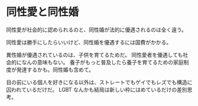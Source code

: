 # 同性愛と同性婚

同性愛が社会的に認められるのと、同性婚が法的に優遇されるのは全く違う。

同性愛は勝手にしたらいいけど、同性婚を優遇するには国費がかかる。

異性婚が優遇されているのは、子供を育てるためだ。
同性愛者を優遇しても社会的になんの意味もない。
養子がもっと普及したら養子を育てるための家庭制度が発達するかも。同性婚も含めて。

目の前にいる個人を好きになる以外は、ストレートでもゲイでもレズでも構造に囚われているだけだ。
LGBT なんかも結局は新しい枠にはめているだけの差別思考。
